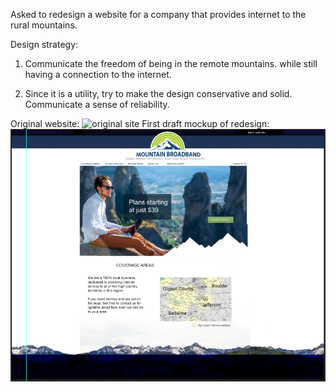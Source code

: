 Asked to redesign a website for a company that provides internet to the rural mountains.

Design strategy:

1. Communicate the freedom of being in the remote mountains. while still having a connection to the internet.

2. Since it is a utility, try to make the design conservative and solid. Communicate a sense of reliability.

Original website:
![original site](github/mtn_broadband-original.png)
First draft mockup of redesign:
![mockup](github/mtn_broadband_mockup.png)
